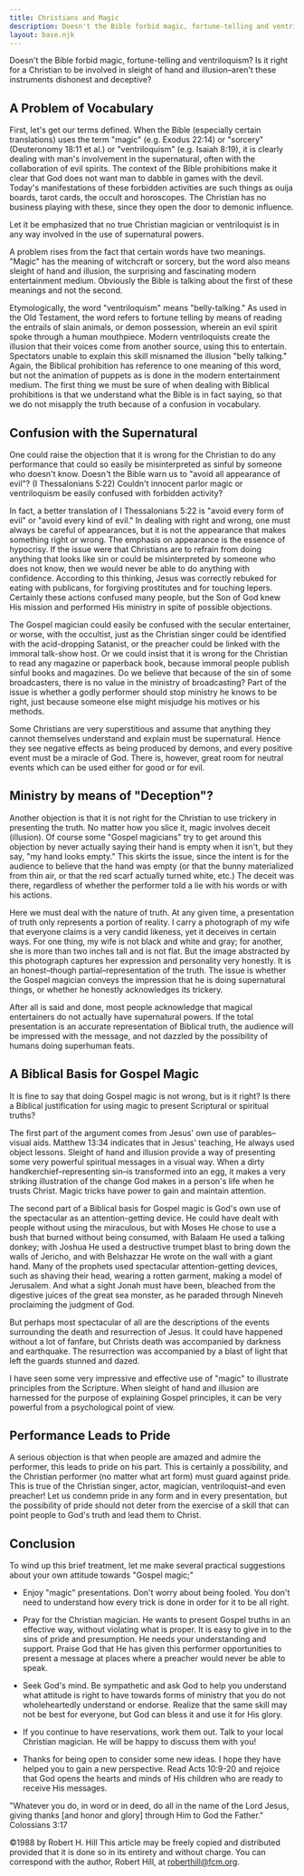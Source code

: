 ```yaml
---
title: Christians and Magic
description: Doesn't the Bible forbid magic, fortune-telling and ventriloquism? Is it right for a Christian to be involved in sleight of hand and illusion?
layout: base.njk
---
```


Doesn't the Bible forbid magic, fortune-telling and ventriloquism? Is it right for a Christian to be involved in sleight of hand and illusion–aren't these instruments dishonest and deceptive?

## A Problem of Vocabulary

First, let's get our terms defined. When the Bible (especially certain translations) uses the term "magic" (e.g. Exodus 22:14) or "sorcery" (Deuteronomy 18:11 et al.) or "ventriloquism" (e.g. Isaiah 8:19), it is clearly dealing with man's involvement in the supernatural, often with the collaboration of evil spirits. The context of the Bible prohibitions make it clear that God does not want man to dabble in games with the devil. Today's manifestations of these forbidden activities are such things as ouija boards, tarot cards, the occult and horoscopes. The Christian has no business playing with these, since they open the door to demonic influence.

Let it be emphasized that no true Christian magician or ventriloquist is in any way involved in the use of supernatural powers.

A problem rises from the fact that certain words have two meanings. "Magic" has the meaning of witchcraft or sorcery, but the word also means sleight of hand and illusion, the surprising and fascinating modern entertainment medium. Obviously the Bible is talking about the first of these meanings and not the second.

Etymologically, the word "ventriloquism" means "belly-talking." As used in the Old Testament, the word refers to fortune telling by means of reading the entrails of slain animals, or demon possession, wherein an evil spirit spoke through a human mouthpiece. Modern ventriloquists create the illusion that their voices come from another source, using this to entertain. Spectators unable to explain this skill misnamed the illusion "belly talking." Again, the Biblical prohibition has reference to one meaning of this word, but not the animation of puppets as is done in the modern entertainment medium. The first thing we must be sure of when dealing with Biblical prohibitions is that we understand what the Bible is in fact saying, so that we do not misapply the truth because of a confusion in vocabulary.

## Confusion with the Supernatural

One could raise the objection that it is wrong for the Christian to do any performance that could so easily be misinterpreted as sinful by someone who doesn't know. Doesn't the Bible warn us to "avoid all appearance of evil"? (I Thessalonians 5:22) Couldn't innocent parlor magic or ventriloquism be easily confused with forbidden activity?

In fact, a better translation of I Thessalonians 5:22 is "avoid every form of evil" or "avoid every kind of evil." In dealing with right and wrong, one must always be careful of appearances, but it is not the appearance that makes something right or wrong. The emphasis on appearance is the essence of hypocrisy. If the issue were that Christians are to refrain from doing anything that looks like sin or could be misinterpreted by someone who does not know, then we would never be able to do anything with confidence. According to this thinking, Jesus was correctly rebuked for eating with publicans, for forgiving prostitutes and for touching lepers. Certainly these actions confused many people, but the Son of God knew His mission and performed His ministry in spite of possible objections.

The Gospel magician could easily be confused with the secular entertainer, or worse, with the occultist, just as the Christian singer could be identified with the acid-dropping Satanist, or the preacher could be linked with the immoral talk-show host. Or we could insist that it is wrong for the Christian to read any magazine or paperback book, because immoral people publish sinful books and magazines. Do we believe that because of the sin of some broadcasters, there is no value in the ministry of broadcasting? Part of the issue is whether a godly performer should stop ministry he knows to be right, just because someone else might misjudge his motives or his methods.

Some Christians are very superstitious and assume that anything they cannot themselves understand and explain must be supernatural. Hence they see negative effects as being produced by demons, and every positive event must be a miracle of God. There is, however, great room for neutral events which can be used either for good or for evil.

## Ministry by means of "Deception"?

Another objection is that it is not right for the Christian to use trickery in presenting the truth. No matter how you slice it, magic involves deceit (illusion). Of course some "Gospel magicians" try to get around this objection by never actually saying their hand is empty when it isn't, but they say, "my hand looks empty." This skirts the issue, since the intent is for the audience to believe that the hand was empty (or that the bunny materialized from thin air, or that the red scarf actually turned white, etc.) The deceit was there, regardless of whether the performer told a lie with his words or with his actions.

Here we must deal with the nature of truth. At any given time, a presentation of truth only represents a portion of reality. I carry a photograph of my wife that everyone claims is a very candid likeness, yet it deceives in certain ways. For one thing, my wife is not black and white and gray; for another, she is more than two inches tall and is not flat. But the image abstracted by this photograph captures her expression and personality very honestly. It is an honest–though partial–representation of the truth. The issue is whether the Gospel magician conveys the impression that he is doing supernatural things, or whether he honestly acknowledges its trickery.

After all is said and done, most people acknowledge that magical entertainers do not actually have supernatural powers. If the total presentation is an accurate representation of Biblical truth, the audience will be impressed with the message, and not dazzled by the possibility of humans doing superhuman feats.

## A Biblical Basis for Gospel Magic

It is fine to say that doing Gospel magic is not wrong, but is it right? Is there a Biblical justification for using magic to present Scriptural or spiritual truths?

The first part of the argument comes from Jesus' own use of parables–visual aids. Matthew 13:34 indicates that in Jesus' teaching, He always used object lessons. Sleight of hand and illusion provide a way of presenting some very powerful spiritual messages in a visual way. When a dirty handkerchief–representing sin–is transformed into an egg, it makes a very striking illustration of the change God makes in a person's life when he trusts Christ. Magic tricks have power to gain and maintain attention.

The second part of a Biblical basis for Gospel magic is God's own use of the spectacular as an attention-getting device. He could have dealt with people without using the miraculous, but with Moses He chose to use a bush that burned without being consumed, with Balaam He used a talking donkey; with Joshua He used a destructive trumpet blast to bring down the walls of Jericho, and with Belshazzar He wrote on the wall with a giant hand. Many of the prophets used spectacular attention-getting devices, such as shaving their head, wearing a rotten garment, making a model of Jerusalem. And what a sight Jonah must have been, bleached from the digestive juices of the great sea monster, as he paraded through Nineveh proclaiming the judgment of God.

But perhaps most spectacular of all are the descriptions of the events surrounding the death and resurrection of Jesus. It could have happened without a lot of fanfare, but Christs death was accompanied by darkness and earthquake. The resurrection was accompanied by a blast of light that left the guards stunned and dazed.

I have seen some very impressive and effective use of "magic" to illustrate principles from the Scripture. When sleight of hand and illusion are harnessed for the purpose of explaining Gospel principles, it can be very powerful from a psychological point of view.

## Performance Leads to Pride

A serious objection is that when people are amazed and admire the performer, this leads to pride on his part. This is certainly a possibility, and the Christian performer (no matter what art form) must guard against pride. This is true of the Christian singer, actor, magician, ventriloquist–and even preacher! Let us condemn pride in any form and in every presentation, but the possibility of pride should not deter from the exercise of a skill that can point people to God's truth and lead them to Christ.

## Conclusion

To wind up this brief treatment, let me make several practical suggestions about your own attitude towards "Gospel magic;"

* Enjoy "magic" presentations. Don't worry about being fooled. You don't need to understand how every trick is done in order for it to be all right.

* Pray for the Christian magician. He wants to present Gospel truths in an effective way, without violating what is proper. It is easy to give in to the sins of pride and presumption. He needs your understanding and support. Praise God that He has given this performer opportunities to present a message at places where a preacher would never be able to speak.

* Seek God's mind. Be sympathetic and ask God to help you understand what attitude is right to have towards forms of ministry that you do not wholeheartedly understand or endorse. Realize that the same skill may not be best for everyone, but God can bless it and use it for His glory.

* If you continue to have reservations, work them out. Talk to your local Christian magician. He will be happy to discuss them with you!

* Thanks for being open to consider some new ideas. I hope they have helped you to gain a new perspective. Read Acts 10:9-20 and rejoice that God opens the hearts and minds of His children who are ready to receive His messages.

"Whatever you do, in word or in deed, do all in the name of the Lord Jesus, giving thanks [and honor and glory] through Him to God the Father." Colossians 3:17

©1988 by Robert H. Hill This article may be freely copied and distributed provided that it is done so in its entirety and without charge. You can correspond with the author, Robert Hill, at roberthill@fcm.org.
